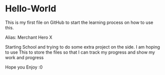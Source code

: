 # Hello-World
This is my first file on GitHub to start the learning process on how to use this.

Alias: Merchant Hero X

Starting School and trying to do some extra project on the side. I am hoping to use
This to store the files so that I can track my progress and show my work and progress

Hope you Enjoy :0
